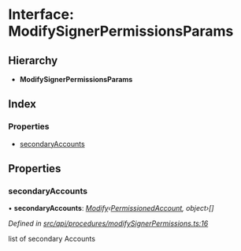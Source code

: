 # Interface: ModifySignerPermissionsParams

## Hierarchy

* **ModifySignerPermissionsParams**

## Index

### Properties

* [secondaryAccounts](modifysignerpermissionsparams.md#secondaryaccounts)

## Properties

###  secondaryAccounts

• **secondaryAccounts**: *[Modify](../globals.md#modify)‹[PermissionedAccount](permissionedaccount.md), object›[]*

*Defined in [src/api/procedures/modifySignerPermissions.ts:16](https://github.com/PolymathNetwork/polymesh-sdk/blob/4f2fd432/src/api/procedures/modifySignerPermissions.ts#L16)*

list of secondary Accounts
